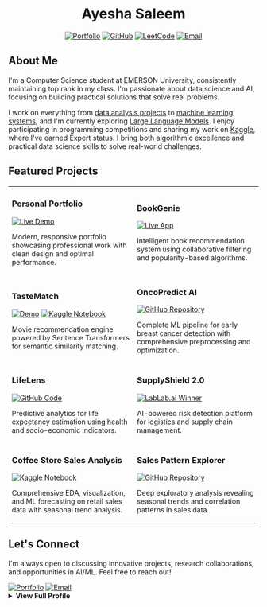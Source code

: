 <div align="center">

# **Ayesha Saleem**
 <p align="center">
  <a href="https://ayesha-dev.netlify.app/">
    <img src="https://img.shields.io/badge/Portfolio-FF5733?style=flat&logo=google-chrome&logoColor=white" alt="Portfolio" /></a>
  <a href="https://github.com/aysh34">
    <img src="https://img.shields.io/badge/GitHub-6e5494?style=flat&logo=github&logoColor=white" alt="GitHub" /></a>
  <a href="https://leetcode.com/ayesha_saleem9">
    <img src="https://img.shields.io/badge/LeetCode-F89F1B?style=flat&logo=leetcode&logoColor=black" alt="LeetCode" /></a>
  <a href="mailto:ayeshasaleem853@gmail.com">
    <img src="https://img.shields.io/badge/Email-E94134?style=flat&logo=gmail&logoColor=white" alt="Email" /></a>
</p>

</div>

## About Me

I'm a Computer Science student at EMERSON University, consistently maintaining top rank in my class. I'm passionate about data science and AI, focusing on building practical solutions that solve real problems.

I work on everything from <a href="https://www.kaggle.com/code/ayeshasal89/coffee-store-sales-analysis" target="_blank" rel="noopener noreferrer">data analysis projects</a> to <a href="https://github.com/aysh34/OncoPredict-AI" target="_blank" rel="noopener noreferrer">machine learning systems</a>, and I'm currently exploring <a href="https://github.com/aysh34/LLM-Agent" target="_blank" rel="noopener noreferrer">Large Language Models</a>. I enjoy participating in programming competitions and sharing my work on <a href="https://www.kaggle.com/ayeshasal89" target="_blank" rel="noopener noreferrer">Kaggle</a>, where I've earned Expert status. I bring both algorithmic excellence and practical data science skills to solve real-world challenges.

## Featured Projects

<table>
<tr>
<td width="50%">

### **Personal Portfolio**
<a href="https://ayesha-dev.netlify.app/" target="_blank" rel="noopener noreferrer">
  <img src="https://img.shields.io/badge/Live-Demo-brightgreen?style=flat-square" alt="Live Demo" /></a>
  
Modern, responsive portfolio showcasing professional work with clean design and optimal performance.

</td>
<td width="50%">

### **BookGenie**
<a href="https://bookgenie.up.railway.app/" target="_blank" rel="noopener noreferrer">
  <img src="https://img.shields.io/badge/Live-App-blue?style=flat-square" alt="Live App" /></a>
  
Intelligent book recommendation system using collaborative filtering and popularity-based algorithms.

</td>
</tr>
<tr>
<td width="50%">

### **TasteMatch**
<a href="https://tastematch-kfdxsz24xk9bbypttq9dtw.streamlit.app/" target="_blank" rel="noopener noreferrer">
  <img src="https://img.shields.io/badge/Demo-Streamlit-red?style=flat-square" alt="Demo" /></a>
<a href="https://www.kaggle.com/code/ayeshasal89/tastematch-movie-recommendation-system" target="_blank" rel="noopener noreferrer">
  <img src="https://img.shields.io/badge/Kaggle-Notebook-20BEFF?style=flat-square" alt="Kaggle Notebook" /></a>

Movie recommendation engine powered by Sentence Transformers for semantic similarity matching.

</td>
<td width="50%">

### **OncoPredict AI**
<a href="https://github.com/aysh34/OncoPredict-AI" target="_blank" rel="noopener noreferrer">
  <img src="https://img.shields.io/badge/GitHub-Repository-181717?style=flat-square" alt="GitHub Repository" /></a>

Complete ML pipeline for early breast cancer detection with comprehensive preprocessing and optimization.

</td>
</tr>
<tr>
<td width="50%">

### **LifeLens**
<a href="https://github.com/aysh34/Life_Expectancy_Prediction_With_Machine_Learning" target="_blank" rel="noopener noreferrer">
  <img src="https://img.shields.io/badge/GitHub-Code-darkgreen?style=flat-square" alt="GitHub Code" /></a>

Predictive analytics for life expectancy estimation using health and socio-economic indicators.

</td>
<td width="50%">

### **SupplyShield 2.0**
<a href="https://lablab.ai/event/execute-ai-genesis/binge-thinkers/supplyshield-smart-risk-detection" target="_blank" rel="noopener noreferrer">
  <img src="https://img.shields.io/badge/LabLab.ai-Winner-gold?style=flat-square" alt="LabLab.ai Winner" /></a>

AI-powered risk detection platform for logistics and supply chain management.

</td>
</tr>
<tr>
<td width="50%">

### **Coffee Store Sales Analysis**
<a href="https://www.kaggle.com/code/ayeshasal89/coffee-store-sales-analysis" target="_blank" rel="noopener noreferrer">
  <img src="https://img.shields.io/badge/Kaggle-Notebook-20BEFF?style=flat-square&logo=kaggle&logoColor=white" alt="Kaggle Notebook" /></a>

Comprehensive EDA, visualization, and ML forecasting on retail sales data with seasonal trend analysis.

</td>
<td width="50%">

### **Sales Pattern Explorer**
<a href="https://github.com/aysh34/Unveiling-Sales-Patterns-with-EDA" target="_blank" rel="noopener noreferrer">
  <img src="https://img.shields.io/badge/GitHub-Repository-181717?style=flat-square&logo=github&logoColor=white" alt="GitHub Repository" /></a>

Deep exploratory analysis revealing seasonal trends and correlation patterns in sales data.

</td>
</tr>
</table>

## Let's Connect

I'm always open to discussing innovative projects, research collaborations, and opportunities in AI/ML. Feel free to reach out!

<a href="https://ayesha-dev.netlify.app/" target="_blank" rel="noopener noreferrer">
  <img src="https://img.shields.io/badge/Portfolio-Visit_Site-0066CC?style=for-the-badge&logo=google-chrome&logoColor=white" alt="Portfolio" /></a>
<a href="mailto:ayeshasaleem853@gmail.com" target="_blank" rel="noopener noreferrer">
  <img src="https://img.shields.io/badge/Email-Contact-EA4335?style=for-the-badge&logo=gmail&logoColor=white" alt="Email" />
</a>


<details>
  
<summary><b>View Full Profile</b></summary>

## Education

**Bachelor of Science in Computer Science**  
*Emerson University, Multan, Pakistan*  
**CGPA:** 3.86/4.00 (96.5%)  
**Duration:** September 2023 – Present  

**Core Coursework:** Data Structures & Algorithms, Artificial Intelligence, Object-Oriented Programming, Calculus, Database Systems


## Key Achievements

- **Harvard CS50x Puzzle Day Champion (2025)** - Global 1st place, solved 9/9 puzzles
- **Kaggle Expert** - Active contributor with published datasets and competition participation
- **Meta Hacker Cup Qualifier (2024)** - Demonstrated algorithmic excellence in global competition
- **UC Berkeley CALICO Competition (2024)** - Advanced computational thinking showcase
- **LabLab.ai AI Hackathon Veteran** - Multiple international AI hackathon participations
- **LeetCode 230+ Problems Solved** - Strong foundation in algorithmic problem-solving


## Technical Skills
![Python](https://img.shields.io/badge/Python-3776AB?style=flat-square&logo=python&logoColor=white)
![SQL](https://img.shields.io/badge/SQL-336791?style=flat-square&logo=postgresql&logoColor=white)
![Scikit-learn](https://img.shields.io/badge/Scikit--learn-F7931E?style=flat-square&logo=scikit-learn&logoColor=white)
![TensorFlow](https://img.shields.io/badge/TensorFlow-FF6F00?style=flat-square&logo=tensorflow&logoColor=white)
![PyTorch](https://img.shields.io/badge/PyTorch-EE4C2C?style=flat-square&logo=pytorch&logoColor=white)
![Hugging Face](https://img.shields.io/badge/HuggingFace-FFD21F?style=flat-square&logo=huggingface&logoColor=black)
![Pandas](https://img.shields.io/badge/Pandas-150458?style=flat-square&logo=pandas&logoColor=white)
![NumPy](https://img.shields.io/badge/NumPy-013243?style=flat-square&logo=numpy&logoColor=white)
![Matplotlib](https://img.shields.io/badge/Matplotlib-11557C?style=flat-square)
![Plotly](https://img.shields.io/badge/Plotly-3F4F75?style=flat-square&logo=plotly&logoColor=white)
![Flask](https://img.shields.io/badge/Flask-000000?style=flat-square&logo=flask&logoColor=white)
![Streamlit](https://img.shields.io/badge/Streamlit-FF4B4B?style=flat-square&logo=streamlit&logoColor=white)
![Git](https://img.shields.io/badge/Git-F05032?style=flat-square&logo=git&logoColor=white)
![Docker](https://img.shields.io/badge/Docker-2496ED?style=flat-square&logo=docker&logoColor=white)
![Jupyter](https://img.shields.io/badge/Jupyter-F37626?style=flat-square&logo=jupyter&logoColor=white)


## GitHub Analytics

<div align="center">
  <img height="180em" src="https://github-readme-stats.vercel.app/api?username=aysh34&show_icons=true&theme=tokyonight&include_all_commits=true&count_private=true&hide_border=true"/>
  <img height="180em" src="https://github-readme-stats.vercel.app/api/top-langs/?username=aysh34&layout=compact&langs_count=8&theme=tokyonight&hide_border=true"/>
</div>

<div align="center">
  <img src="https://github-readme-streak-stats.herokuapp.com/?user=aysh34&theme=tokyonight&hide_border=true"/>
</div>


## Competition Highlights

<p float="left">
  <a href="https://raw.githubusercontent.com/aysh34/aysh34/main/assets/CS50x%20Puzzle%20Day%202025.png" target="_blank">
    <img src="https://raw.githubusercontent.com/aysh34/aysh34/main/assets/CS50x%20Puzzle%20Day%202025.png" style="width: 350px; height: 250px; object-fit: cover; margin: 15px;" /></a>

  <a href="https://github.com/aysh34/aysh34/blob/main/assets/GEN%20AI_page-0001.jpg" target="_blank">
    <img src="https://github.com/aysh34/aysh34/blob/main/assets/GEN%20AI_page-0001.jpg" style="width: 350px; height: 250px; object-fit: cover; margin: 15px;" /></a>

  <a href="https://raw.githubusercontent.com/aysh34/aysh34/main/assets/PakAngels%20Gen%20Ai.jpg" target="_blank">
    <img src="https://raw.githubusercontent.com/aysh34/aysh34/main/assets/PakAngels%20Gen%20Ai.jpg" style="width: 350px; height: 250px; object-fit: cover; margin: 15px;" /></a>

  <a href="https://raw.githubusercontent.com/aysh34/aysh34/main/assets/Dataset%20Creator.png" target="_blank">
    <img src="https://raw.githubusercontent.com/aysh34/aysh34/main/assets/Dataset%20Creator.png" style="width: 350px; height: 250px; object-fit: cover; margin: 15px;" /></a>

  <a href="https://raw.githubusercontent.com/aysh34/aysh34/main/assets/meta.jpg" target="_blank">
    <img src="https://raw.githubusercontent.com/aysh34/aysh34/main/assets/meta.jpg" style="width: 350px; height: 250px; object-fit: cover; margin: 15px;" /></a>

  <a href="https://raw.githubusercontent.com/aysh34/aysh34/main/assets/cal.jpg" target="_blank">
    <img src="https://raw.githubusercontent.com/aysh34/aysh34/main/assets/cal.jpg" style="width: 350px; height: 250px; object-fit: cover; margin: 15px;" /></a>
</p>

<div align="center">
  <i>Building the future with artificial intelligence, one algorithm at a time.</i>
</div>

</details>
